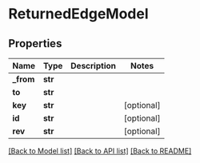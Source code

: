 # ReturnedEdgeModel

## Properties
Name | Type | Description | Notes
------------ | ------------- | ------------- | -------------
**_from** | **str** |  | 
**to** | **str** |  | 
**key** | **str** |  | [optional] 
**id** | **str** |  | [optional] 
**rev** | **str** |  | [optional] 

[[Back to Model list]](../README.md#documentation-for-models) [[Back to API list]](../README.md#documentation-for-api-endpoints) [[Back to README]](../README.md)


